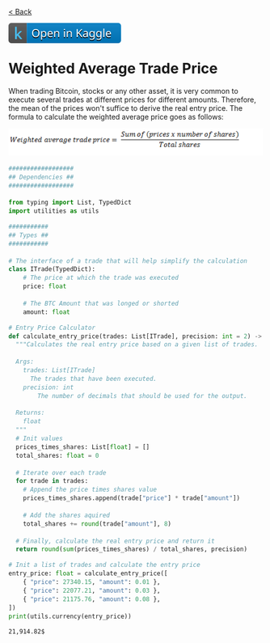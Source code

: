 [< Back](../README.md)


<a href="https://www.kaggle.com/code/jesusgraterol/bitcoin-weighted-average-trade-price" target="_blank">
  <img align="left" alt="Kaggle" title="Open in Kaggle" src="./img/open-in-kaggle.svg">
</a><br>

<br/>

# Weighted Average Trade Price

When trading Bitcoin, stocks or any other asset, it is very common to execute several trades at different prices for different amounts. Therefore, the mean of the prices won't suffice to derive the real entry price. The formula to calculate the weighted average price goes as follows:

![image.png](./img/formula-01.png)

```python
##################
## Dependencies ##
##################

from typing import List, TypedDict
import utilities as utils
```

```python
###########
## Types ##
###########

# The interface of a trade that will help simplify the calculation
class ITrade(TypedDict):
    # The price at which the trade was executed
    price: float
        
    # The BTC Amount that was longed or shorted
    amount: float
```

```python
# Entry Price Calculator
def calculate_entry_price(trades: List[ITrade], precision: int = 2) -> float:
  """Calculates the real entry price based on a given list of trades.

  Args:
    trades: List[ITrade]
      The trades that have been executed.
    precision: int
        The number of decimals that should be used for the output.

  Returns:
    float
  """
  # Init values
  prices_times_shares: List[float] = []
  total_shares: float = 0

  # Iterate over each trade
  for trade in trades:
    # Append the price times shares value
    prices_times_shares.append(trade["price"] * trade["amount"])

    # Add the shares aquired
    total_shares += round(trade["amount"], 8)

  # Finally, calculate the real entry price and return it
  return round(sum(prices_times_shares) / total_shares, precision)
```

```python
# Init a list of trades and calculate the entry price
entry_price: float = calculate_entry_price([
    { "price": 27340.15, "amount": 0.01 },
    { "price": 22077.21, "amount": 0.03 },
    { "price": 21175.76, "amount": 0.08 },
])
print(utils.currency(entry_price))
```

```
21,914.82$
```